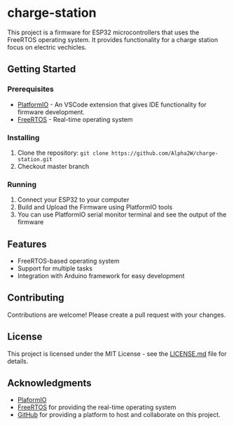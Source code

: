 # charge-station

This project is a firmware for ESP32 microcontrollers that uses the FreeRTOS operating system. It provides functionality for a charge station focus on electric vechicles.

## Getting Started

### Prerequisites

- [PlatformIO](https://randomnerdtutorials.com/vs-code-platformio-ide-esp32-esp8266-arduino/) - An VSCode extension that gives IDE functionality for firmware development.
- [FreeRTOS](https://www.freertos.org/) - Real-time operating system

### Installing

1. Clone the repository: `git clone https://github.com/Alpha2W/charge-station.git`
2. Checkout master branch

### Running

1. Connect your ESP32 to your computer
2. Build and Upload the Firmware using PlatformIO tools
3. You can use PlatformIO serial monitor terminal and see the output of the firmware

## Features

- FreeRTOS-based operating system
- Support for multiple tasks
- Integration with Arduino framework for easy development

## Contributing

Contributions are welcome! Please create a pull request with your changes.

## License

This project is licensed under the MIT License - see the [LICENSE.md](LICENSE.md) file for details.

## Acknowledgments

- [PlaformIO]()
- [FreeRTOS](https://www.freertos.org/) for providing the real-time operating system
- [GitHub](https://github.com/) for providing a platform to host and collaborate on this project.